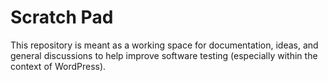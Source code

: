# Scratch Pad

This repository is meant as a working space for documentation, ideas, and general discussions to help improve software testing (especially within the context of WordPress).
